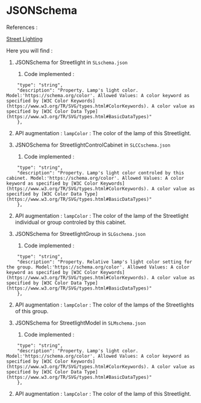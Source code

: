 # JSONSchema

References : 

[Street Lighting](https://github.com/smart-data-models/dataModel.Streetlighting)

Here you will find :

1. JSONSchema for Streetlight in ```SLschema.json ```
   
   1. Code implemented : 

```"lampColor": {
    "type": "string",
    "description": "Property. Lamp's light color. Model:'https://schema.org/color'. Allowed Values: A color keyword as specified by [W3C Color Keywords](https://www.w3.org/TR/SVG/types.html#ColorKeywords). A color value as specified by [W3C Color Data Type](https://www.w3.org/TR/SVG/types.html#BasicDataTypes)"
    },
```
   2. API augmentation : ```lampColor``` : The color of the lamp of this Streetlight. 


2. JSNOSchema for StreetlightControlCabinet in ```SLCCschema.json ```

   1.  Code implemented :

```"lampColor": {
    "type": "string",
    "description": "Property. Lamp's light color controled by this cabinet. Model:'https://schema.org/color'. Allowed Values: A color keyword as specified by [W3C Color Keywords](https://www.w3.org/TR/SVG/types.html#ColorKeywords). A color value as specified by [W3C Color Data Type](https://www.w3.org/TR/SVG/types.html#BasicDataTypes)"
    },
```
   2. API augmentation :  ```lampColor``` : The color of the lamp of the Streetlight individual or group controled by this cabinet.


3. JSONSchema for StreetlightGroup in ```SLGschema.json ```

   1. Code implemented : 

```"lampColor": {
    "type": "string",
    "description": "Property. Relative lamp's light color setting for the group. Model:'https://schema.org/color'. Allowed Values: A color keyword as specified by [W3C Color Keywords](https://www.w3.org/TR/SVG/types.html#ColorKeywords). A color value as specified by [W3C Color Data Type](https://www.w3.org/TR/SVG/types.html#BasicDataTypes)"
    },
```
   2. API augmentation : ```lampColor``` : The color of the lamps of the Streetlights of this group.


4. JSONSchema for StreetlightModel in ```SLMschema.json ```

   1. Code implemented : 

```"lampColor": {
    "type": "string",
    "description": "Property. Lamp's light color. Model:'https://schema.org/color'. Allowed Values: A color keyword as specified by [W3C Color Keywords](https://www.w3.org/TR/SVG/types.html#ColorKeywords). A color value as specified by [W3C Color Data Type](https://www.w3.org/TR/SVG/types.html#BasicDataTypes)"
    },
```
   2. API augmentation :  ```lampColor``` : The color of the lamp of this Streetlight.